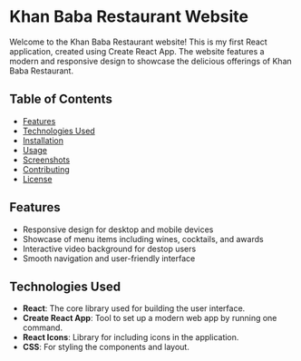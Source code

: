 # Khan Baba Restaurant Website

Welcome to the Khan Baba Restaurant website! This is my first React application, created using Create React App. The website features a modern and responsive design to showcase the delicious offerings of Khan Baba Restaurant.

## Table of Contents

- [Features](#features)
- [Technologies Used](#technologies-used)
- [Installation](#installation)
- [Usage](#usage)
- [Screenshots](#screenshots)
- [Contributing](#contributing)
- [License](#license)

## Features

- Responsive design for desktop and mobile devices
- Showcase of menu items including wines, cocktails, and awards
- Interactive video background for destop users
- Smooth navigation and user-friendly interface

## Technologies Used

- **React**: The core library used for building the user interface.
- **Create React App**: Tool to set up a modern web app by running one command.
- **React Icons**: Library for including icons in the application.
- **CSS**: For styling the components and layout.
